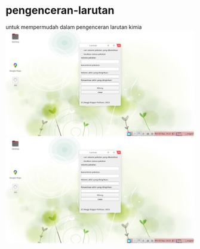 # pengenceran-larutan
untuk mempermudah dalam pengenceran larutan kimia
!["contoh"](https://github.com/anggileo/pengenceran-larutan/blob/main/Screenshot%20from%202023-09-03%2014-22-49.png)
!["contoh"](https://github.com/anggileo/pengenceran-larutan/blob/main/Screenshot%20from%202023-09-03%2014-22-49.png)
